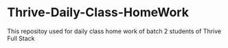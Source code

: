 # Thrive-Daily-Class-HomeWork
This repositoy used for daily class home work of batch 2 students of Thrive Full Stack
